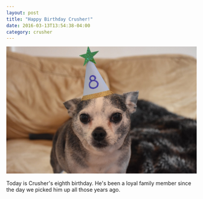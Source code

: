```yaml
---
layout: post
title: "Happy Birthday Crusher!"
date: 2016-03-13T13:54:38-04:00
category: crusher
---
```


![Crusher](/images/20160313_DSC_2009.jpg)

Today is Crusher's eighth birthday. He's been a loyal family member since the day we picked him up all those years ago.
